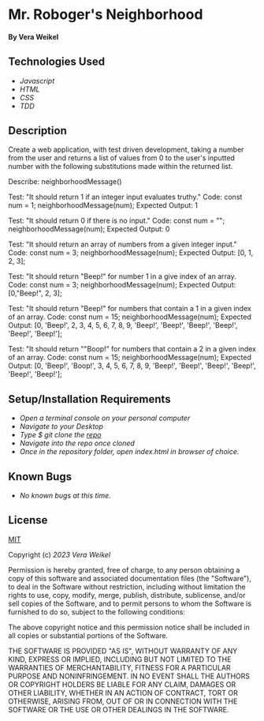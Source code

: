 # Mr. Roboger's Neighborhood


#### By Vera Weikel

## Technologies Used

* _Javascript_
* _HTML_
* _CSS_
* _TDD_

## Description

Create a web application, with test driven development, taking a number from the user and returns a list of values from 0 to the user's inputted number with the following substitutions made within the returned list.

Describe: neighborhoodMessage()

<!-- First Test -->
Test: "It should return 1 if an integer input evaluates truthy."
Code:
const num = 1;
neighborhoodMessage(num);
Expected Output: 1

<!-- Second Test -->
Test: "It should return 0 if there is no input."
Code:
const num = "";
neighborhoodMessage(num);
Expected Output: 0

<!-- Third Test -->
Test: "It should return an array of numbers from a given integer input."
Code:
const num = 3;
neighborhoodMessage(num);
Expected Output: [0, 1, 2, 3];

<!-- Fourth Test -->
Test: "It should return "Beep!" for number 1 in a give index of an array.
Code:
const num = 3;
neighborhoodMessage(num);
Expected Output: [0,"Beep!", 2, 3];

<!-- Fifth Test -->
Test: "It should return "Beep!" for numbers that contain a 1 in a given index of an array.
Code:
const num = 15;
neighborhoodMessage(num);
Expected Output: [0, 'Beep!', 2, 3, 4, 5, 6, 7, 8, 9, 'Beep!', 'Beep!', 'Beep!', 'Beep!', 'Beep!', 'Beep!'];

<!-- Sixth Test -->
Test: "It should return ""Boop!" for numbers that contain a 2 in a given index of an array.
Code:
const num = 15;
neighborhoodMessage(num);
Expected Output: [0, 'Beep!', 'Boop!', 3, 4, 5, 6, 7, 8, 9, 'Beep!', 'Beep!', 'Beep!', 'Beep!', 'Beep!', 'Beep!'];

<!-- Seventh Test -->




## Setup/Installation Requirements

* _Open a terminal console on your personal computer_
* _Navigate to your Desktop_
* _Type $ git clone the [repo](https://github.com/QuietEvolver/mr-roboger-neighborhood.git)_
* _Navigate into the repo once cloned_
* _Once in the repository folder, open index.html in browser of choice._

## Known Bugs

* _No known bugs at this time._

## License

[MIT](https://choosealicense.com/licenses/mit/)

Copyright (c) _2023 Vera Weikel_

Permission is hereby granted, free of charge, to any person obtaining a copy
of this software and associated documentation files (the "Software"), to deal
in the Software without restriction, including without limitation the rights
to use, copy, modify, merge, publish, distribute, sublicense, and/or sell
copies of the Software, and to permit persons to whom the Software is
furnished to do so, subject to the following conditions:

The above copyright notice and this permission notice shall be included in all
copies or substantial portions of the Software.

THE SOFTWARE IS PROVIDED "AS IS", WITHOUT WARRANTY OF ANY KIND, EXPRESS OR
IMPLIED, INCLUDING BUT NOT LIMITED TO THE WARRANTIES OF MERCHANTABILITY,
FITNESS FOR A PARTICULAR PURPOSE AND NONINFRINGEMENT. IN NO EVENT SHALL THE
AUTHORS OR COPYRIGHT HOLDERS BE LIABLE FOR ANY CLAIM, DAMAGES OR OTHER
LIABILITY, WHETHER IN AN ACTION OF CONTRACT, TORT OR OTHERWISE, ARISING FROM,
OUT OF OR IN CONNECTION WITH THE SOFTWARE OR THE USE OR OTHER DEALINGS IN THE
SOFTWARE.
